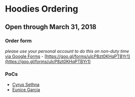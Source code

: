# Hoodies Ordering
## Open through March 31, 2018

### Order form
*please use your personal account to do this on non-duty time* <br />
[via Google Forms](https://goo.gl/forms/uIcP8zt0KHqPTBYr1) - [https://goo.gl/forms/uIcP8zt0KHqPTBYr1](https://goo.gl/forms/uIcP8zt0KHqPTBYr1)

### PoCs
- [Cyrus Sethna](mailto:csethna@gmail.com)
- [Eunice Garcia](mailto:garciaeunice43@gmail.com)
